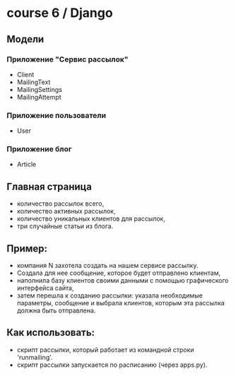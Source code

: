 # course 6 / Django

## Модели
### Приложение "Сервис рассылок"
- Client
- MailingText
- MailingSettings
- MailingAttempt

### Приложение пользователи
- User

### Приложение блог
- Article

## Главная страница
- количество рассылок всего, 
- количество активных рассылок, 
- количество уникальных клиентов для рассылок, 
- три случайные статьи из блога.

## Пример:
- компания N захотела создать на нашем сервисе рассылку.
- Создала для нее сообщение, которое будет отправлено клиентам,
- наполнила базу клиентов своими данными с помощью графического интерфейса сайта,
- затем перешла к созданию рассылки: указала необходимые параметры, сообщение и выбрала клиентов, которым эта рассылка должна быть отправлена.

## Как использовать:
- скрипт рассылки, который работает из командной строки 'runmailing'.
- скрипт рассылки запускается по расписанию (через apps.py).
